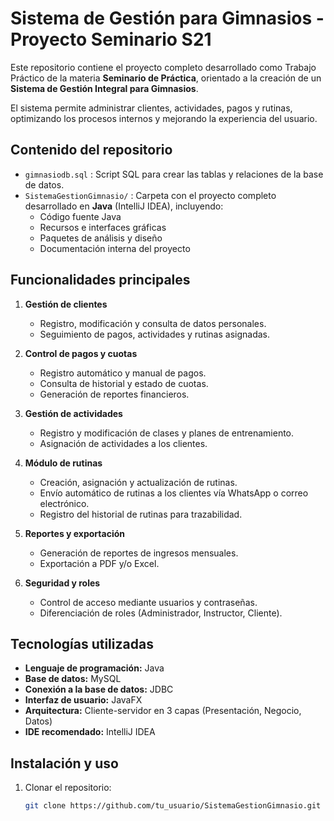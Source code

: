 # Sistema de Gestión para Gimnasios - Proyecto Seminario S21

Este repositorio contiene el proyecto completo desarrollado como Trabajo Práctico de la materia **Seminario de Práctica**, orientado a la creación de un **Sistema de Gestión Integral para Gimnasios**.

El sistema permite administrar clientes, actividades, pagos y rutinas, optimizando los procesos internos y mejorando la experiencia del usuario.

## Contenido del repositorio

- `gimnasiodb.sql` : Script SQL para crear las tablas y relaciones de la base de datos.
- `SistemaGestionGimnasio/` : Carpeta con el proyecto completo desarrollado en **Java** (IntelliJ IDEA), incluyendo:
  - Código fuente Java
  - Recursos e interfaces gráficas
  - Paquetes de análisis y diseño
  - Documentación interna del proyecto

## Funcionalidades principales

1. **Gestión de clientes**  
   - Registro, modificación y consulta de datos personales.  
   - Seguimiento de pagos, actividades y rutinas asignadas.  

2. **Control de pagos y cuotas**  
   - Registro automático y manual de pagos.  
   - Consulta de historial y estado de cuotas.  
   - Generación de reportes financieros.  

3. **Gestión de actividades**  
   - Registro y modificación de clases y planes de entrenamiento.  
   - Asignación de actividades a los clientes.  

4. **Módulo de rutinas**  
   - Creación, asignación y actualización de rutinas.  
   - Envío automático de rutinas a los clientes vía WhatsApp o correo electrónico.  
   - Registro del historial de rutinas para trazabilidad.  

5. **Reportes y exportación**  
   - Generación de reportes de ingresos mensuales.  
   - Exportación a PDF y/o Excel.  

6. **Seguridad y roles**  
   - Control de acceso mediante usuarios y contraseñas.  
   - Diferenciación de roles (Administrador, Instructor, Cliente).

## Tecnologías utilizadas

- **Lenguaje de programación:** Java  
- **Base de datos:** MySQL  
- **Conexión a la base de datos:** JDBC  
- **Interfaz de usuario:** JavaFX  
- **Arquitectura:** Cliente-servidor en 3 capas (Presentación, Negocio, Datos)  
- **IDE recomendado:** IntelliJ IDEA

## Instalación y uso

1. Clonar el repositorio:
   ```bash
   git clone https://github.com/tu_usuario/SistemaGestionGimnasio.git
